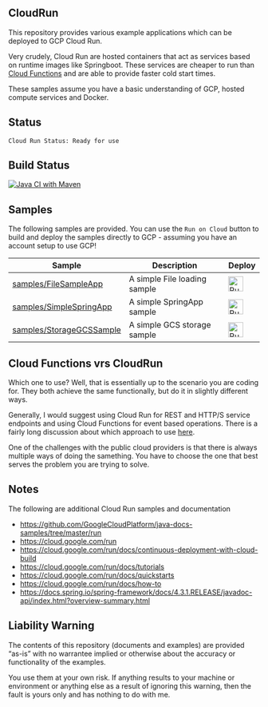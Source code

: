 CloudRun
--------
This repository provides various example applications which can be deployed to GCP Cloud Run.

Very crudely, Cloud Run are hosted containers that act as services based on runtime images like
Springboot. These services are cheaper to run than [Cloud Functions](https://github.com/tpayne/CloudFunctions) and are able to provide faster cold start times.

These samples assume you have a basic understanding of GCP, hosted compute services and Docker.

Status
------
````
Cloud Run Status: Ready for use
````

Build Status
------------
[![Java CI with Maven](https://github.com/tpayne/CloudRun/actions/workflows/maven.yml/badge.svg)](https://github.com/tpayne/CloudRun/actions/workflows/maven.yml)

Samples
-------
The following samples are provided. You can use the `Run on Cloud` button to build and deploy the
samples directly to GCP - assuming you have an account setup to use GCP!

|           Sample                |        Description       |     Deploy    |
| ------------------------------- | ------------------------ | ------------- |
|[samples/FileSampleApp](samples/FileSampleApp/) | A simple File loading sample | [<img src="https://storage.googleapis.com/cloudrun/button.svg" alt="Run on Google Cloud" height="30">][run_button_filesampleapp] |
|[samples/SimpleSpringApp](samples/SimpleSpringApp/) | A simple SpringApp sample | [<img src="https://storage.googleapis.com/cloudrun/button.svg" alt="Run on Google Cloud" height="30">][run_button_simplespringapp] |
|[samples/StorageGCSSample](samples/StorageGCSSample/) | A simple GCS storage sample | [<img src="https://storage.googleapis.com/cloudrun/button.svg" alt="Run on Google Cloud" height="30">][run_button_gcssample] |

Cloud Functions vrs CloudRun
----------------------------
Which one to use? Well, that is essentially up to the scenario you are coding for. They both achieve
the same functionally, but do it in slightly different ways.

Generally, I would suggest using Cloud Run for REST and HTTP/S service endpoints and using Cloud Functions
for event based operations. There is a fairly long discussion about which approach to use [here](https://medium.com/google-cloud/cloud-run-and-cloud-function-what-i-use-and-why-12bb5d3798e1).

One of the challenges with the public cloud providers is that there is always multiple ways of doing
the samething. You have to choose the one that best serves the problem you are trying to solve.

Notes
-----
The following are additional Cloud Run samples and documentation
- https://github.com/GoogleCloudPlatform/java-docs-samples/tree/master/run
- https://cloud.google.com/run
- https://cloud.google.com/run/docs/continuous-deployment-with-cloud-build
- https://cloud.google.com/run/docs/tutorials
- https://cloud.google.com/run/docs/quickstarts
- https://cloud.google.com/run/docs/how-to
- https://docs.spring.io/spring-framework/docs/4.3.1.RELEASE/javadoc-api/index.html?overview-summary.html

Liability Warning
-----------------
The contents of this repository (documents and examples) are provided “as-is” with no warrantee implied 
or otherwise about the accuracy or functionality of the examples.

You use them at your own risk. If anything results to your machine or environment or anything else as a 
result of ignoring this warning, then the fault is yours only and has nothing to do with me.

[run_button_simplespringapp]: https://deploy.cloud.run/?git_repo=https://github.com/tpayne/CloudRun&dir=samples/SimpleSpringApp
[run_button_filesampleapp]: https://deploy.cloud.run/?git_repo=https://github.com/tpayne/CloudRun&dir=samples/FileSampleApp
[run_button_gcssample]: https://deploy.cloud.run/?git_repo=https://github.com/tpayne/CloudRun&dir=samples/StorageGCSSample
